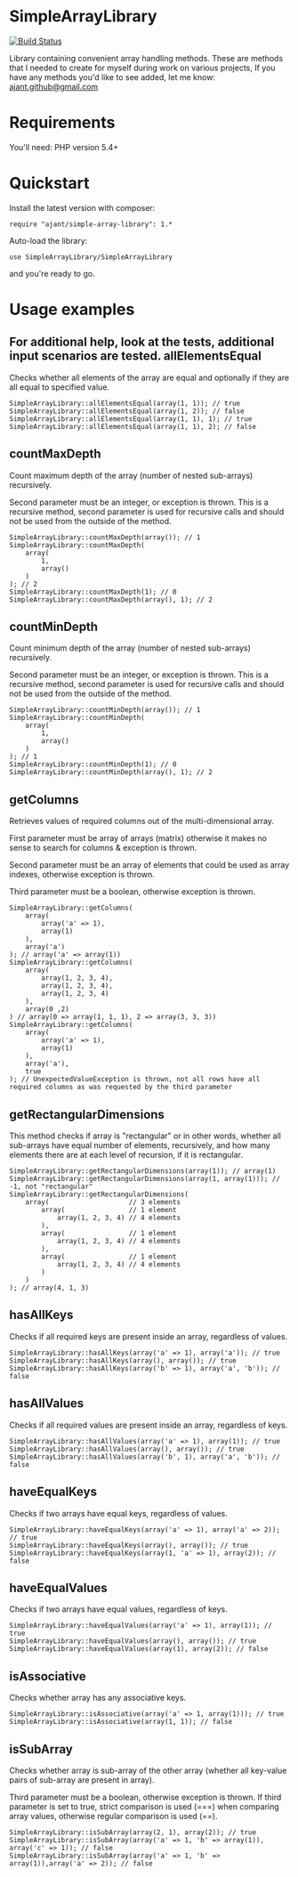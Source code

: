 SimpleArrayLibrary
==============================
[![Build Status](https://travis-ci.org/ajant/SimpleArrayLibrary.svg?branch=master)](https://travis-ci.org/ajant/SimpleArrayLibrary)

Library containing convenient array handling methods.
These are methods that I needed to create for myself during work on various projects, If you have any methods you'd like to see added, let me know:
ajant.github@gmail.com

Requirements
==============================

You'll need: PHP version 5.4+

Quickstart
==============================
Install the latest version with composer:
```
require "ajant/simple-array-library": 1.*
```
Auto-load the library:
```
use SimpleArrayLibrary/SimpleArrayLibrary
```
and you're ready to go.

Usage examples
==============================
For additional help, look at the tests, additional input scenarios are tested.
allElementsEqual
------------------------------
Checks whether all elements of the array are equal and optionally if they are all equal to specified value.
```
SimpleArrayLibrary::allElementsEqual(array(1, 1)); // true
SimpleArrayLibrary::allElementsEqual(array(1, 2)); // false
SimpleArrayLibrary::allElementsEqual(array(1, 1), 1); // true
SimpleArrayLibrary::allElementsEqual(array(1, 1), 2); // false
```
countMaxDepth
------------------------------
Count maximum depth of the array (number of nested sub-arrays) recursively.

Second parameter must be an integer, or exception is thrown.
This is a recursive method, second parameter is used for recursive calls and should not be used from the outside of the method.
```
SimpleArrayLibrary::countMaxDepth(array()); // 1
SimpleArrayLibrary::countMaxDepth(
    array(
        1,
        array()
    )
); // 2
SimpleArrayLibrary::countMaxDepth(1); // 0
SimpleArrayLibrary::countMaxDepth(array(), 1); // 2
```
countMinDepth
------------------------------
Count minimum depth of the array (number of nested sub-arrays) recursively.

Second parameter must be an integer, or exception is thrown.
This is a recursive method, second parameter is used for recursive calls and should not be used from the outside of the method.
```
SimpleArrayLibrary::countMinDepth(array()); // 1
SimpleArrayLibrary::countMinDepth(
    array(
        1,
        array()
    )
); // 1
SimpleArrayLibrary::countMinDepth(1); // 0
SimpleArrayLibrary::countMinDepth(array(), 1); // 2
```
getColumns
------------------------------
Retrieves values of required columns out of the multi-dimensional array.

First parameter must be array of arrays (matrix) otherwise it makes no sense to search for columns & exception is thrown.

Second parameter must be an array of elements that could be used as array indexes, otherwise exception is thrown.

Third parameter must be a boolean, otherwise exception is thrown.
```
SimpleArrayLibrary::getColumns(
    array(
        array('a' => 1),
        array(1)
    ),
    array('a')
); // array('a' => array(1))
SimpleArrayLibrary::getColumns(
    array(
        array(1, 2, 3, 4),
        array(1, 2, 3, 4),
        array(1, 2, 3, 4)
    ),
    array(0 ,2)
) // array(0 => array(1, 1, 1), 2 => array(3, 3, 3))
SimpleArrayLibrary::getColumns(
    array(
        array('a' => 1),
        array(1)
    ),
    array('a'),
    true
); // UnexpectedValueException is thrown, not all rows have all required columns as was requested by the third parameter
```
getRectangularDimensions
------------------------------
This method checks if array is "rectangular" or in other words, whether all sub-arrays have equal number of elements,
recursively, and how many elements there are at each level of recursion, if it is rectangular.
```
SimpleArrayLibrary::getRectangularDimensions(array(1)); // array(1)
SimpleArrayLibrary::getRectangularDimensions(array(1, array(1))); // -1, not "rectangular"
SimpleArrayLibrary::getRectangularDimensions(
    array(                    // 3 elements
        array(                // 1 element
            array(1, 2, 3, 4) // 4 elements
        ),
        array(                // 1 element
            array(1, 2, 3, 4) // 4 elements
        ),
        array(                // 1 element
            array(1, 2, 3, 4) // 4 elements
        )
    )
); // array(4, 1, 3)
```
hasAllKeys
------------------------------
Checks if all required keys are present inside an array, regardless of values.
```
SimpleArrayLibrary::hasAllKeys(array('a' => 1), array('a')); // true
SimpleArrayLibrary::hasAllKeys(array(), array()); // true
SimpleArrayLibrary::hasAllKeys(array('b' => 1), array('a', 'b')); // false
```
hasAllValues
------------------------------
Checks if all required values are present inside an array, regardless of keys.
```
SimpleArrayLibrary::hasAllValues(array('a' => 1), array(1)); // true
SimpleArrayLibrary::hasAllValues(array(), array()); // true
SimpleArrayLibrary::hasAllValues(array('b', 1), array('a', 'b')); // false
```
haveEqualKeys
------------------------------
Checks if two arrays have equal keys, regardless of values.
```
SimpleArrayLibrary::haveEqualKeys(array('a' => 1), array('a' => 2)); // true
SimpleArrayLibrary::haveEqualKeys(array(), array()); // true
SimpleArrayLibrary::haveEqualKeys(array(1, 'a' => 1), array(2)); // false
```
haveEqualValues
------------------------------
Checks if two arrays have equal values, regardless of keys.
```
SimpleArrayLibrary::haveEqualValues(array('a' => 1), array(1)); // true
SimpleArrayLibrary::haveEqualValues(array(), array()); // true
SimpleArrayLibrary::haveEqualValues(array(1), array(2)); // false
```
isAssociative
------------------------------
Checks whether array has any associative keys.
```
SimpleArrayLibrary::isAssociative(array('a' => 1, array(1))); // true
SimpleArrayLibrary::isAssociative(array(1, 1)); // false
```
isSubArray
------------------------------
Checks whether array is sub-array of the other array (whether all key-value pairs of sub-array are present in array).

Third parameter must be a boolean, otherwise exception is thrown. If third parameter is set to true, strict comparison is
used (===) when comparing array values, otherwise regular comparison is used (==).
```
SimpleArrayLibrary::isSubArray(array(2, 1), array(2)); // true
SimpleArrayLibrary::isSubArray(array('a' => 1, 'b' => array(1)), array('c' => 1)); // false
SimpleArrayLibrary::isSubArray(array('a' => 1, 'b' => array(1)),array('a' => 2)); // false
```